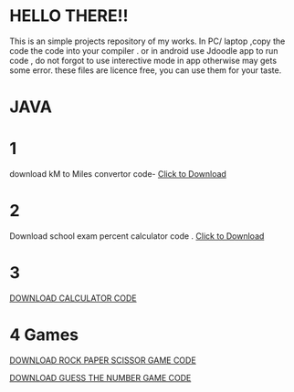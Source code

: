  # HELLO THERE!!
This is an simple projects repository of my works.
In PC/ laptop ,copy the code the code into your compiler . or in android use Jdoodle app to run code , do not forgot to use interective mode in app otherwise may gets some error.
these files are licence free, you can use them for your taste.

# JAVA
# 1
download kM to Miles convertor code-
<a href="Kilometer_to_miles_convertor.java" download>Click to Download</a>

# 2 
Download school exam percent calculator code .
<a href="School_exam_percentage_calculator.java" download>Click to Download</a>

# 3
<a href="Calculator.java">DOWNLOAD CALCULATOR CODE </a>

# 4 Games

<a href="RPS_GAME.Java">DOWNLOAD ROCK PAPER SCISSOR GAME CODE </a>

<a href="GuessTheNum.java"> DOWNLOAD GUESS THE NUMBER GAME CODE </a>
